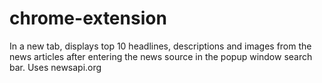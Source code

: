 # chrome-extension

In a new tab, displays top 10 headlines, descriptions and images from the news articles after entering the news
 source in the popup window search bar. Uses newsapi.org
